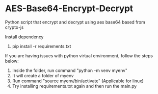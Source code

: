 # AES-Base64-Encrypt-Decrypt
Python script that encrypt and decrypt using aes base64 based from crypto-js

Install dependency

1. pip install -r requirements.txt

If you are having issues with python virtual environment, follow the steps below:

1. Inside the folder, run command "python -m venv myenv"
2. It will create a folder of myenv
3. Run command "source myenv/bin/activate" (Applicable for linux)
4. Try installing requirements.txt again and then run the main.py
